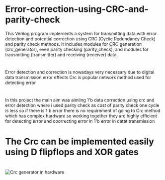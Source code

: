 # Error-correction-using-CRC-and-parity-check
This Verilog program implements a system for transmitting data with error detection and potential correction using CRC (Cyclic Redundancy Check) and parity check methods. It includes modules for CRC generation (crc_generator), even parity checking (parity_check), and modules for transmitting (transmitter) and receiving (receiver) data. 
#
Error detection and correction is nowadays very necessary due to digital data transmission error effects Crc is popular network method used for detecting error
# 
In this project the main aim was aimiing 1'b data correction using crc and error detection where i used parity check as cost of parity check one cycle is less so if there is 1'b error there is no requirement of going to Crc method which has complex hardware so working together they are highly efficient for detecting error and coorrecting error in 1'b error in datat transmission
# The Crc can be implemented easily using D flipflops and XOR gates
#
![Crc generator in hardware](https://github.com/user-attachments/assets/6e0c6497-4771-4eed-80c1-dcbbf04e11af)
